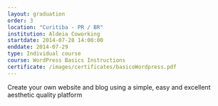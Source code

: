```yaml
---
layout: graduation
order: 3
location: "Curitiba - PR / BR"
institution: Aldeia Coworking
startdate: 2014-07-28 14:00:00
enddate: 2014-07-29
type: Individual course
course: WordPress Basics Instructions
certificate: /images/certificates/basicoWordpress.pdf
---
```


Create your own website and blog using a simple, easy and excellent aesthetic quality platform